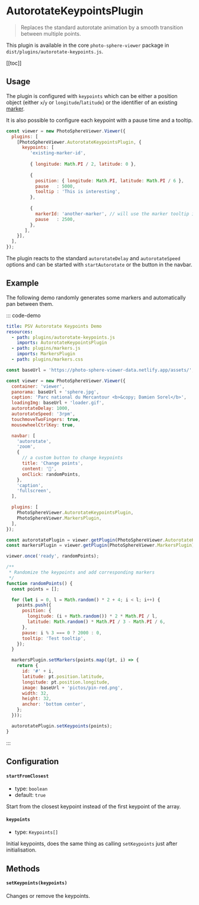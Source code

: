 # AutorotateKeypointsPlugin

<ApiButton page="PSV.plugins.AutorotateKeypointsPlugin.html"/>

> Replaces the standard autorotate animation by a smooth transition between multiple points.

This plugin is available in the core `photo-sphere-viewer` package in `dist/plugins/autorotate-keypoints.js`.

[[toc]]


## Usage

The plugin is configured with `keypoints` which can be either a position object (either `x`/`y` or `longitude`/`latitude`) or the identifier of an existing [marker](./plugin-markers.md).

It is also possible to configure each keypoint with a pause time and a tooltip.

```js
const viewer = new PhotoSphereViewer.Viewer({
  plugins: [
    [PhotoSphereViewer.AutorotateKeypointsPlugin, {
      keypoints: [
         'existing-marker-id',
         
         { longitude: Math.PI / 2, latitude: 0 },
         
         {
           position: { longitude: Math.PI, latitude: Math.PI / 6 },
           pause   : 5000,
           tooltip : 'This is interesting',
         },
         
         {
           markerId: 'another-marker', // will use the marker tooltip if any
           pause   : 2500,
         },
       ],
    }],
  ],
});
```

The plugin reacts to the standard `autorotateDelay` and `autorotateSpeed` options and can be started with `startAutorotate` or the button in the navbar.


## Example

The following demo randomly generates some markers and automatically pan between them.

::: code-demo

```yaml
title: PSV Autorotate Keypoints Demo
resources:
  - path: plugins/autorotate-keypoints.js
    imports: AutorotateKeypointsPlugin
  - path: plugins/markers.js
    imports: MarkersPlugin
  - path: plugins/markers.css
```

```js
const baseUrl = 'https://photo-sphere-viewer-data.netlify.app/assets/';

const viewer = new PhotoSphereViewer.Viewer({
  container: 'viewer',
  panorama: baseUrl + 'sphere.jpg',
  caption: 'Parc national du Mercantour <b>&copy; Damien Sorel</b>',
  loadingImg: baseUrl + 'loader.gif',
  autorotateDelay: 1000,
  autorotateSpeed: '3rpm',
  touchmoveTwoFingers: true,
  mousewheelCtrlKey: true,

  navbar: [
    'autorotate',
    'zoom',
    {
      // a custom button to change keypoints
      title: 'Change points',
      content: '🔄',
      onClick: randomPoints,
    },
    'caption',
    'fullscreen',
  ],

  plugins: [
    PhotoSphereViewer.AutorotateKeypointsPlugin,
    PhotoSphereViewer.MarkersPlugin,
  ],
});

const autorotatePlugin = viewer.getPlugin(PhotoSphereViewer.AutorotateKeypointsPlugin);
const markersPlugin = viewer.getPlugin(PhotoSphereViewer.MarkersPlugin);

viewer.once('ready', randomPoints);

/**
 * Randomize the keypoints and add corresponding markers
 */
function randomPoints() {
  const points = [];

  for (let i = 0, l = Math.random() * 2 + 4; i < l; i++) {
    points.push({
      position: {
        longitude: (i + Math.random()) * 2 * Math.PI / l,
        latitude: Math.random() * Math.PI / 3 - Math.PI / 6,
      },
      pause: i % 3 === 0 ? 2000 : 0,
      tooltip: 'Test tooltip',
    });
  }

  markersPlugin.setMarkers(points.map((pt, i) => {
    return {
      id: '#' + i,
      latitude: pt.position.latitude,
      longitude: pt.position.longitude,
      image: baseUrl + 'pictos/pin-red.png',
      width: 32,
      height: 32,
      anchor: 'bottom center',
    };
  }));

  autorotatePlugin.setKeypoints(points);
}
```

:::


## Configuration

#### `startFromClosest`
- type: `boolean`
- default: `true`

Start from the closest keypoint instead of the first keypoint of the array.

#### `keypoints`
- type: `Keypoints[]`

Initial keypoints, does the same thing as calling `setKeypoints` just after initialisation.


## Methods

#### `setKeypoints(keypoints)`

Changes or remove the keypoints.

